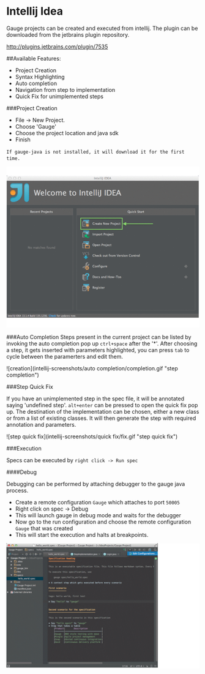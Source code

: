 # Intellij Idea

Gauge projects can be created and executed from intellij. The plugin can be downloaded from the jetbrains plugin repository.

http://plugins.jetbrains.com/plugin/7535

##Available Features:

* Project Creation
* Syntax Highlighting
* Auto completion
* Navigation from step to implementation
* Quick Fix for unimplemented steps

###Project Creation

 * File -> New Project.
 * Choose 'Gauge'
 * Choose the project location and java sdk
 * Finish

`If gauge-java is not installed, it will download it for the first time.`

![creation](intellij-screenshots/creation/creation.gif "project creation")


###Auto Completion
Steps present in the current project can be listed by invoking the auto completion pop up `ctrl+space` after the '*'. After choosing a step, it gets inserted with parameters highlighted, you can press `tab` to cycle between the paramerters and edit them.

![creation](intellij-screenshots/auto completion/completion.gif "step completion")


###Step Quick Fix

If you have an unimplemented step in the spec file, it will be annotated saying 'undefined step'. `alt+enter` can be pressed to open the quick fix pop up. The destination of the implementation can be chosen, either a new class or from a list of existing classes. It will then generate the step with required annotation and parameters.

![step quick fix](intellij-screenshots/quick fix/fix.gif "step quick fix")

###Execution

Specs can be executed by `right click -> Run spec`

####Debug

Debugging can be performed by attaching debugger to the gauge java process.

* Create a remote configuration `Gauge` which attaches to port `50005`
* Right click on spec -> Debug
* This will launch gauge in debug mode and waits for the debugger
* Now go to the run configuration and choose the remote configuration `Gauge` that was created
* This will start the execution and halts at breakpoints.

![debugging](intellij-screenshots/execution/debug.gif "debugging")
